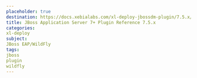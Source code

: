 ```yaml
---
placeholder: true
destination: https://docs.xebialabs.com/xl-deploy-jbossdm-plugin/7.5.x/jbossDomainPluginManual.html
title: JBoss Application Server 7+ Plugin Reference 7.5.x
categories:
xl-deploy
subject:
JBoss EAP/WildFly
tags:
jboss
plugin
wildfly
---
```

